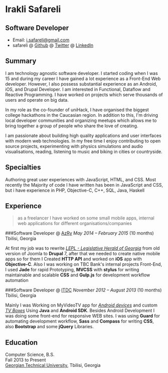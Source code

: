 Irakli Safareli
=============

Software Developer
-----------------------

- Email: <i.safareli@gmail.com>
- safareli @ [Github](http://github.com/safareli) @ [Twitter](http://twitter.com/safareli) @ [LinkedIn](http://linkedin.com/in/safareli)

## Summary

I am technology agnostic software developer. I started coding when I was 15 and during my career I have gained a lot experience as a Front-End Web developer. However, I also possess substantial experience as an Android, iOS, and Drupal Developer. I am interested in Functional, Dataflow and Reactive Programming. I have worked on projects which serve thousands of users and operate on big data.

In my role as the co-founder of uniHack, I have organised the biggest college hackathons in the Caucasian region. In addition to this, I'm driving local developer communities and organizing meetups which allows me to bring together a group of people who share the love of creating.

I am passionate about building high quality applications and user interfaces with modern web technologies. In my free time I enjoy contributing to open source projects, experimenting with physics simulations and audio visualisations, reading, listening to music and biking in cities or countryside.


## Specialties

Authoring great user experiences with JavaScript, HTML, and CSS. Most recently the Majority of code I have written has been in JavaScript and CSS, but i have experience in PHP, Objective-C, C++, SQL, Java, Haskell

## Experience

> as a freelancer I have worked on some small mobile apps, internal web applications for  different organisations/companies


###Software Developer @ [AzRy](http://azry.com/)
*May 2014 – February 2015* (10 months) Tbilisi, Georgia

At first my job was to rewrite [*LEPL - Legislative Herald of Georgia*](https://matsne.gov.ge) from old version of Joomla to **Drupal** 7, after that we needed to create native mobile apps so for them I Created **HTTP API** and worked on **iOS** app with **Objective-C**. Also I was working on TBC Bank's internal projects Front-End, I used **Jade** for rapid Prototyping, **MVCSS** with **stylus** for writing maintainable and scalable **CSS** and **Gulp.js** for development workflow automation


###Software Developer @ [ITDC](http://itdc.ge/)
*November 2012 – August 2013* (10 months) Tbilisi, Georgia

Mainly I was Working on MyVideoTV app for [*Android devices*](https://play.google.com/store/apps/details?id=ge.myvideo.hlsstremreader) and custom [*TV Boxes*](http://www.myvideo.ge/tvbox) Using **Java** and **Android SDK**. Besides Android Development I was doing some front-end for responsive WEB sites. I was using **Guard** for automating development workflow, **Sass** and **Compass** for writing **CSS**, also **Bootstrap** and some **jQuery** Libraries.


## Education

Computer Science, B.S.  
Fall 2013 to Present  
[Georgian Technical University](http://gtu.edu.ge/Eng/), Tbilisi, Georgia
